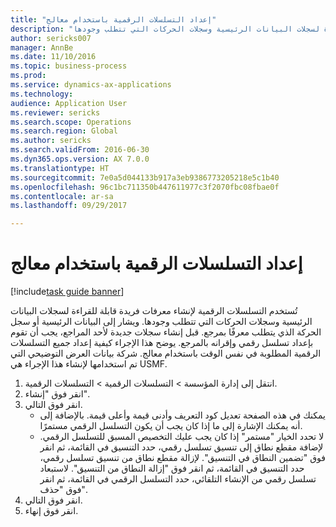 ```yaml
--- 
title: "إعداد التسلسلات الرقمية باستخدام معالج"
description: "تُستخدم التسلسلات الرقمية لإنشاء معرفات فريدة قابلة للقراءة لسجلات البيانات الرئيسية وسجلات الحركات التي تتطلب وجودها."
author: sericks007
manager: AnnBe
ms.date: 11/10/2016
ms.topic: business-process
ms.prod: 
ms.service: dynamics-ax-applications
ms.technology: 
audience: Application User
ms.reviewer: sericks
ms.search.scope: Operations
ms.search.region: Global
ms.author: sericks
ms.search.validFrom: 2016-06-30
ms.dyn365.ops.version: AX 7.0.0
ms.translationtype: HT
ms.sourcegitcommit: 7e0a5d044133b917a3eb9386773205218e5c1b40
ms.openlocfilehash: 96c1bc711350b447611977c3f2070fbc08fbae0f
ms.contentlocale: ar-sa
ms.lasthandoff: 09/29/2017

---
```

# <a name="set-up-number-sequences-by-using-a-wizard"></a>إعداد التسلسلات الرقمية باستخدام معالج

[!include[task guide banner](../../includes/task-guide-banner.md)]

تُستخدم التسلسلات الرقمية لإنشاء معرفات فريدة قابلة للقراءة لسجلات البيانات الرئيسية وسجلات الحركات التي تتطلب وجودها. ويشار إلى البيانات الرئيسية أو سجل الحركة الذي يتطلب معرفًا بمرجع. قبل إنشاء سجلات جديدة لأحد المراجع، يجب أن تقوم بإعداد تسلسل رقمي وإقرانه بالمرجع. يوضح هذا الإجراء كيفية إعداد جميع التسلسلات الرقمية المطلوبة في نفس الوقت باستخدام معالج. شركة بيانات العرض التوضيحي التي تم استخدامها لإنشاء هذا الإجراء هي USMF.

1. انتقل إلى إدارة المؤسسة > التسلسلات الرقمية > التسلسلات الرقمية.
2. انقر فوق "إنشاء".
3. انقر فوق التالي.
    * يمكنك في هذه الصفحة تعديل كود التعريف وأدنى قيمة وأعلى قيمة. بالإضافة إلى أنه يمكنك الإشارة إلى ما إذا كان يجب أن يكون التسلسل الرقمي مستمرًا.   
    * لا تحدد الخيار "مستمر" إذا كان يجب عليك التخصيص المسبق للتسلسل الرقمي.     لإضافة مقطع نطاق إلى تنسيق تسلسل رقمي، حدد التنسيق في القائمة، ثم انقر فوق "تضمين النطاق في التنسيق".     لإزالة مقطع نطاق من تنسيق تسلسل رقمي، حدد التنسيق في القائمة، ثم انقر فوق "إزالة النطاق من التنسيق".     لاستبعاد تسلسل رقمي من الإنشاء التلقائي، حدد التسلسل الرقمي في القائمة، ثم انقر فوق "حذف".  
4. انقر فوق التالي.
5. انقر فوق إنهاء.


